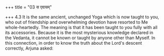+++
title = "03 स एवायम्"

+++
4.3 It is the same ancient, unchanged Yoga which is now taught to you,
who out of friendship and overwhelming devotion have resorted to Me whole-heartedly. The meaning is that it has been taught to you fully with all its accessories. Because it is the most mysterious knowledge declared in the Vedanta, it cannot be known or taught by anyone other than Myself. In this connection, in order to know the truth about the Lord's descent correctly, Arjuna asked:
